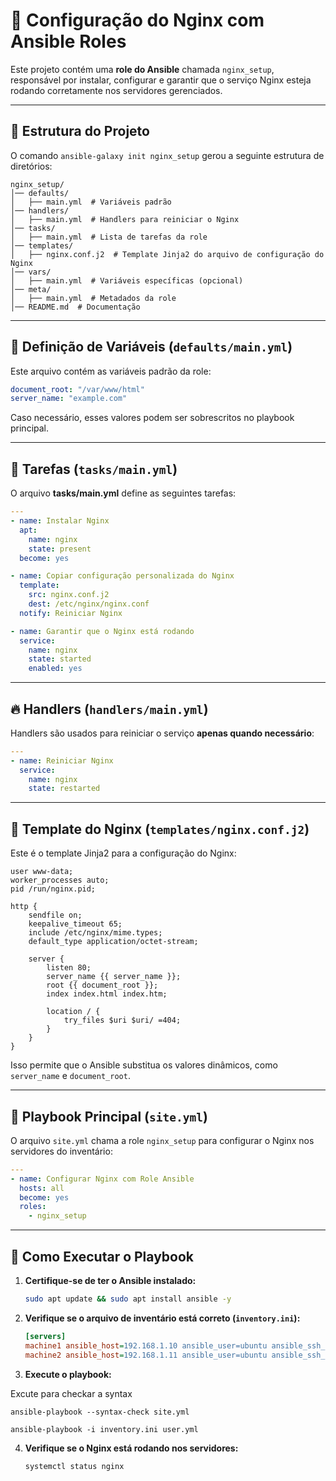 # 📖 Configuração do Nginx com Ansible Roles

Este projeto contém uma **role do Ansible** chamada `nginx_setup`, responsável por instalar, configurar e garantir que o serviço Nginx esteja rodando corretamente nos servidores gerenciados.

---

## 📌 Estrutura do Projeto

O comando `ansible-galaxy init nginx_setup` gerou a seguinte estrutura de diretórios:

```
nginx_setup/
│── defaults/
│   ├── main.yml  # Variáveis padrão
│── handlers/
│   ├── main.yml  # Handlers para reiniciar o Nginx
│── tasks/
│   ├── main.yml  # Lista de tarefas da role
│── templates/
│   ├── nginx.conf.j2  # Template Jinja2 do arquivo de configuração do Nginx
│── vars/
│   ├── main.yml  # Variáveis específicas (opcional)
│── meta/
│   ├── main.yml  # Metadados da role
│── README.md  # Documentação
```

---

## 📝 Definição de Variáveis (`defaults/main.yml`)

Este arquivo contém as variáveis padrão da role:

```yaml
document_root: "/var/www/html"
server_name: "example.com"
```

Caso necessário, esses valores podem ser sobrescritos no playbook principal.

---

## 🔧 Tarefas (`tasks/main.yml`)

O arquivo **tasks/main.yml** define as seguintes tarefas:

```yaml
---
- name: Instalar Nginx
  apt:
    name: nginx
    state: present
  become: yes

- name: Copiar configuração personalizada do Nginx
  template:
    src: nginx.conf.j2
    dest: /etc/nginx/nginx.conf
  notify: Reiniciar Nginx

- name: Garantir que o Nginx está rodando
  service:
    name: nginx
    state: started
    enabled: yes
```

---

## 🔥 Handlers (`handlers/main.yml`)

Handlers são usados para reiniciar o serviço **apenas quando necessário**:

```yaml
---
- name: Reiniciar Nginx
  service:
    name: nginx
    state: restarted
```

---

## 🎨 Template do Nginx (`templates/nginx.conf.j2`)

Este é o template Jinja2 para a configuração do Nginx:

```jinja
user www-data;
worker_processes auto;
pid /run/nginx.pid;

http {
    sendfile on;
    keepalive_timeout 65;
    include /etc/nginx/mime.types;
    default_type application/octet-stream;

    server {
        listen 80;
        server_name {{ server_name }};
        root {{ document_root }};
        index index.html index.htm;

        location / {
            try_files $uri $uri/ =404;
        }
    }
}
```

Isso permite que o Ansible substitua os valores dinâmicos, como `server_name` e `document_root`.

---

## 🎯 Playbook Principal (`site.yml`)

O arquivo `site.yml` chama a role `nginx_setup` para configurar o Nginx nos servidores do inventário:

```yaml
---
- name: Configurar Nginx com Role Ansible
  hosts: all
  become: yes
  roles:
    - nginx_setup
```

---

## 🚀 Como Executar o Playbook

1. **Certifique-se de ter o Ansible instalado:**
   ```sh
   sudo apt update && sudo apt install ansible -y
   ```

2. **Verifique se o arquivo de inventário está correto (`inventory.ini`):**
   ```ini
   [servers]
   machine1 ansible_host=192.168.1.10 ansible_user=ubuntu ansible_ssh_private_key_file=~/.ssh/id_rsa
   machine2 ansible_host=192.168.1.11 ansible_user=ubuntu ansible_ssh_private_key_file=~/.ssh/id_rsa
   ```

3. **Execute o playbook:**

  Excute para checkar a syntax
  ```
  ansible-playbook --syntax-check site.yml
   ```

   ```
   ansible-playbook -i inventory.ini user.yml
   ```

4. **Verifique se o Nginx está rodando nos servidores:**
   ```
   systemctl status nginx
   ```
